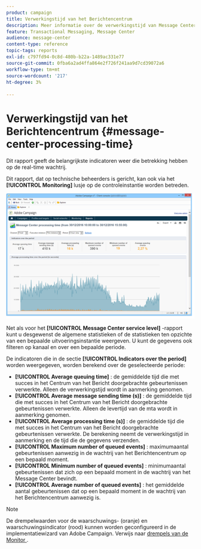 ```yaml
---
product: campaign
title: Verwerkingstijd van het Berichtencentrum
description: Meer informatie over de verwerkingstijd van Message Center
feature: Transactional Messaging, Message Center
audience: message-center
content-type: reference
topic-tags: reports
exl-id: c797fd94-0c8d-480b-b22a-1489ac331e77
source-git-commit: 0fba6a2ad4ffa864e2f726f241aa9d7cd39072a6
workflow-type: tm+mt
source-wordcount: '217'
ht-degree: 3%

---
```


# Verwerkingstijd van het Berichtencentrum {#message-center-processing-time}



Dit rapport geeft de belangrijkste indicatoren weer die betrekking hebben op de real-time wachtrij.

Dit rapport, dat op technische beheerders is gericht, kan ook via het **[!UICONTROL Monitoring]** lusje op de controleinstantie worden betreden.

![](assets/mc_reports_2.png)

Net als voor het **[!UICONTROL Message Center service level]** -rapport kunt u desgewenst de algemene statistieken of de statistieken ten opzichte van een bepaalde uitvoeringsinstantie weergeven. U kunt de gegevens ook filteren op kanaal en over een bepaalde periode.

De indicatoren die in de sectie **[!UICONTROL Indicators over the period]** worden weergegeven, worden berekend over de geselecteerde periode:

* **[!UICONTROL Average queuing time]** : de gemiddelde tijd die met succes in het Centrum van het Bericht doorgebrachte gebeurtenissen verwerkte. Alleen de verwerkingstijd wordt in aanmerking genomen.
* **[!UICONTROL Average message sending time (s)]** : de gemiddelde tijd die met succes in het Centrum van het Bericht doorgebrachte gebeurtenissen verwerkte. Alleen de levertijd van de mta wordt in aanmerking genomen.
* **[!UICONTROL Average processing time (s)]** : de gemiddelde tijd die met succes in het Centrum van het Bericht doorgebrachte gebeurtenissen verwerkte. De berekening neemt de verwerkingstijd in aanmerking en de tijd die de gegevens verzenden.
* **[!UICONTROL Maximum number of queued events]** : maximumaantal gebeurtenissen aanwezig in de wachtrij van het Berichtencentrum op een bepaald moment.
* **[!UICONTROL Minimum number of queued events]** : minimumaantal gebeurtenissen dat zich op een bepaald moment in de wachtrij van het Message Center bevindt.
* **[!UICONTROL Average number of queued events]** : het gemiddelde aantal gebeurtenissen dat op een bepaald moment in de wachtrij van het Berichtencentrum aanwezig is.

>[!NOTE]
>
>De drempelwaarden voor de waarschuwings- (oranje) en waarschuwingsindicator (rood) kunnen worden geconfigureerd in de implementatiewizard van Adobe Campaign. Verwijs naar [&#x200B; drempels van de Monitor &#x200B;](../../message-center/using/additional-configurations.md#monitoring-thresholds).
